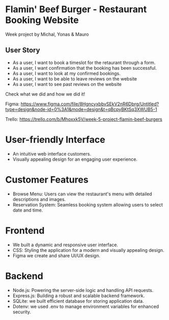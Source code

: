 # Flamin' Beef Burger - Restaurant Booking Website
Week project by Michal, Yonas & Mauro
## User Story
- As a user, I want to book a timeslot for the retaurant through a form.
- As a user, I want confirmation that the booking has been successful.
- As a user, I want to look at my confirmed bookings.
- As a user, I want to be able to leave reviews on the website
- As a user, I want to see past reviews on the website

Check what we did and how we did it!

Figma:
https://www.figma.com/file/8HgncyxbbvSEkV2nR6Dbrg/Untitled?type=design&node-id=0%3A1&mode=design&t=qBcpyBKtSq3XWUB5-1

Trello:
https://trello.com/b/Mhoxxk5V/week-5-project-flamin-beef-burgers

# User-friendly Interface
- An intuitive web interface customers.
- Visually appealing design for an engaging user experience.

# Customer Features
- Browse Menu: Users can view the restaurant's menu with detailed descriptions and images.
- Reservation System: Seamless booking system allowing users to select date and time.

# Frontend
- We built a dynamic and responsive user interface.
- CSS: Styling the application for a modern and visually appealing design.
- Figma we create and share UI/UX design.

# Backend
- Node.js: Powering the server-side logic and handling API requests.
- Express.js: Building a robust and scalable backend framework.
- SQLite: we built efficient database for storing application data.
- Dotenv: we used .env to manage environment variables for enhanced security.
